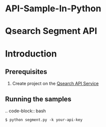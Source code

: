 # API-Sample-In-Python
# Qsearch Segment API
# Introduction


## Prerequisites

1. Create project on the [Qsearch API Service](https://api.qsearch.cc)

## Running the samples
.. code-block:: bash

    $ python segment.py -k your-api-key
